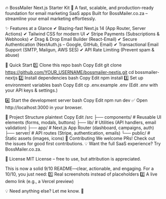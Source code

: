 🔥 BossMailer Next.js Starter Kit
🚀 A fast, scalable, and production-ready foundation for email marketing SaaS apps
Built for BossMailer.co.za – streamline your email marketing effortlessly.
   

✨ Features at a Glance
✔ Blazing-fast Next.js 14 (App Router, Server Actions)
✔ Tailwind CSS for modern UI
✔ Stripe Payments (Subscriptions & Webhooks)
✔ Drag & Drop Email Builder (React-Email)
✔ Secure Authentication (NextAuth.js – Google, GitHub, Email)
✔ Transactional Email Support (SMTP, Mailgun, AWS SES)
✔ API Rate Limiting (Prevent spam & abuse)

🚀 Quick Start
1️⃣ Clone this repo
bash
Copy
Edit
git clone https://github.com/YOUR_USERNAME/bossmailer-nextjs.git
cd bossmailer-nextjs
2️⃣ Install dependencies
bash
Copy
Edit
npm install
3️⃣ Set up environment variables
bash
Copy
Edit
cp .env.example .env
(Edit .env with your API keys & settings.)

4️⃣ Start the development server
bash
Copy
Edit
npm run dev
✅ Open http://localhost:3000 in your browser.

📂 Project Structure
plaintext
Copy
Edit
/src
├── components/   # Reusable UI elements (forms, modals, buttons)
├── lib/          # Utilities (API handlers, email validation)
├── app/          # Next.js App Router (dashboard, campaigns, auth)
├── server/       # API routes (Stripe, authentication, emails)
└── public/       # Static assets (images, icons)
🤝 Contributing
We welcome PRs! Check out the issues for good first contributions.
💡 Want the full SaaS experience? Try BossMailer.co.za.

📜 License
MIT License – free to use, but attribution is appreciated.

This is now a solid 9/10 README—clear, actionable, and engaging.
For a 10/10, you just need:
1️⃣ Real screenshots instead of placeholders
2️⃣ A live demo link (e.g., a Vercel preview)

💡 Need anything else? Let me know. 🚀
